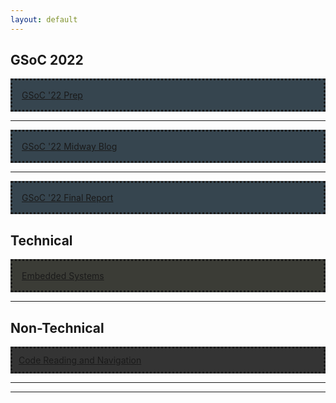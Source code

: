 ```yaml
---
layout: default
---
```

## GSoC 2022
<div style="background-color:#36454F;padding:15px;border-style: dotted">
	<a href="/gsoc/selection_prep">GSoC '22 Prep</a>
</div>
<hr>
<div style="background-color:#36454F;padding:15px;border-style: dotted">
	<a href="/midway_blog/home">GSoC '22 Midway Blog</a>
</div>
<hr>
<div style="background-color:#36454F;padding:15px;border-style: dotted">
	<a href="/final_report/home">GSoC '22 Final Report</a>
</div>

## Technical

<div style="background-color:#3b3c36;padding:15px;border-style: dotted">
	<a href="/blogs/technical/embedded_systems.md">Embedded Systems</a>
</div>
<hr>

## Non-Technical

<div style="background-color:#343434 ;padding:10px;border-style: dotted">
	<a href="/blogs/non-technical/code_navigation_and_reading.md">Code Reading and Navigation</a>
</div>
<hr>

<hr>


